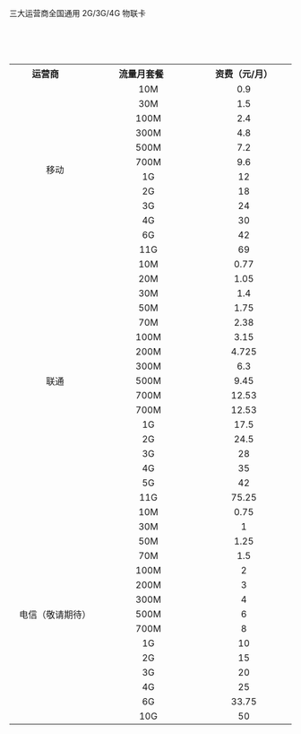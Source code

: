 三大运营商全国通用 2G/3G/4G 物联卡

<table>
    <tr>
        <th width="300px">运营商</td> 
        <th width="300px">流量月套餐</td>
	      <th width="300px">资费（元/月）</td> 		
   </tr>
   <tr>
        <td rowspan="12" align="center">移动</td> 
				<td align="center">10M</td>
			  <td align="center">0.9</td>
   </tr>
   <tr>
        <td align="center">30M</td> 
				<td align="center">1.5</td>
   </tr>
   <tr>
        <td align="center">100M</td> 
				<td align="center">2.4</td>
   </tr>
   <tr>
        <td align="center">300M</td> 
				<td align="center">4.8</td>
   </tr>
   <tr>
        <td align="center">500M</td> 
				<td align="center">7.2</td>
   </tr>
   <tr>
        <td align="center">700M</td> 
				<td align="center">9.6</td>
   </tr>
  <tr>
        <td align="center">1G</td> 
				<td align="center">12</td>
   </tr>
	<tr>
        <td align="center">2G</td> 
				<td align="center">18</td>
   </tr>
	<tr>
        <td align="center">3G</td> 
				<td align="center">24</td>
   </tr>
	<tr>
        <td align="center">4G</td> 
				<td align="center">30</td>
   </tr>
	<tr>
        <td align="center">6G</td> 
				<td align="center">42</td>
   </tr>
	<tr>
        <td align="center">11G</td> 
				<td align="center">69</td>
   </tr>
  <tr>
     <td rowspan="17" align="center">联通</td> 
				<td align="center">10M</td>
			  <td align="center">0.77</td>
   </tr>
   <tr>
        <td align="center">20M</td> 
				<td align="center">1.05</td>
   </tr>
   <tr>
        <td align="center">30M</td> 
				<td align="center">1.4</td>
   </tr>
  <tr>
        <td align="center">50M</td> 
				<td align="center">1.75</td>
   </tr>
  <tr>
        <td align="center">70M</td> 
				<td align="center">2.38</td>
   </tr>
  <tr>
        <td align="center">100M</td> 
				<td align="center">3.15</td>
   </tr>
  <tr>
        <td align="center">200M</td> 
				<td align="center">4.725</td>
   </tr>
  <tr>
        <td align="center">300M</td> 
				<td align="center">6.3</td>
   </tr>
  <tr>
        <td align="center">500M</td> 
				<td align="center">9.45</td>
   </tr>
  <tr>
        <td align="center">700M</td> 
				<td align="center">12.53</td>
   </tr>
  <tr>
        <td align="center">700M</td> 
				<td align="center">12.53</td>
   </tr>
  <tr>
        <td align="center">1G</td> 
				<td align="center">17.5</td>
   </tr>
	<tr>
        <td align="center">2G</td> 
				<td align="center">24.5</td>
   </tr>
	<tr>
        <td align="center">3G</td> 
				<td align="center">28</td>
   </tr>
	<tr>
        <td align="center">4G</td> 
				<td align="center">35</td>
   </tr>
	<tr>
        <td align="center">5G</td> 
				<td align="center">42</td>
   </tr>
	<tr>
        <td align="center">11G</td> 
				<td align="center">75.25</td>
   </tr>
	 <tr>
	     <td rowspan="15" align="center">电信（敬请期待）</td> 
        <td align="center">10M</td> 
				<td align="center">0.75</td>
   </tr>
   <tr>
        <td align="center">30M</td> 
				<td align="center">1</td>
   </tr>
   <tr>
        <td align="center">50M</td> 
				<td align="center">1.25</td>
   </tr>
   <tr>
        <td align="center">70M</td> 
				<td align="center">1.5</td>
   </tr>
   <tr>
        <td align="center">100M</td> 
				<td align="center">2</td>
   </tr>
   <tr>
        <td align="center">200M</td> 
				<td align="center">3</td>
   </tr>
   <tr>
        <td align="center">300M</td> 
				<td align="center">4</td>
   </tr>
   <tr>
        <td align="center">500M</td> 
				<td align="center">6</td>
   </tr>
   <tr>
        <td align="center">700M</td> 
				<td align="center">8</td>
   </tr>
   <tr>
        <td align="center">1G</td> 
				<td align="center">10</td>
   </tr>
   <tr>
        <td align="center">2G</td> 
				<td align="center">15</td>
   </tr>
   <tr>
        <td align="center">3G</td> 
				<td align="center">20</td>
   </tr>
  <tr>
        <td align="center">4G</td> 
				<td align="center">25</td>
   </tr>
	<tr>
        <td align="center">6G</td> 
				<td align="center">33.75</td>
   </tr>
	<tr>
        <td align="center">10G</td> 
				<td align="center">50</td>
   </tr>
</table>
